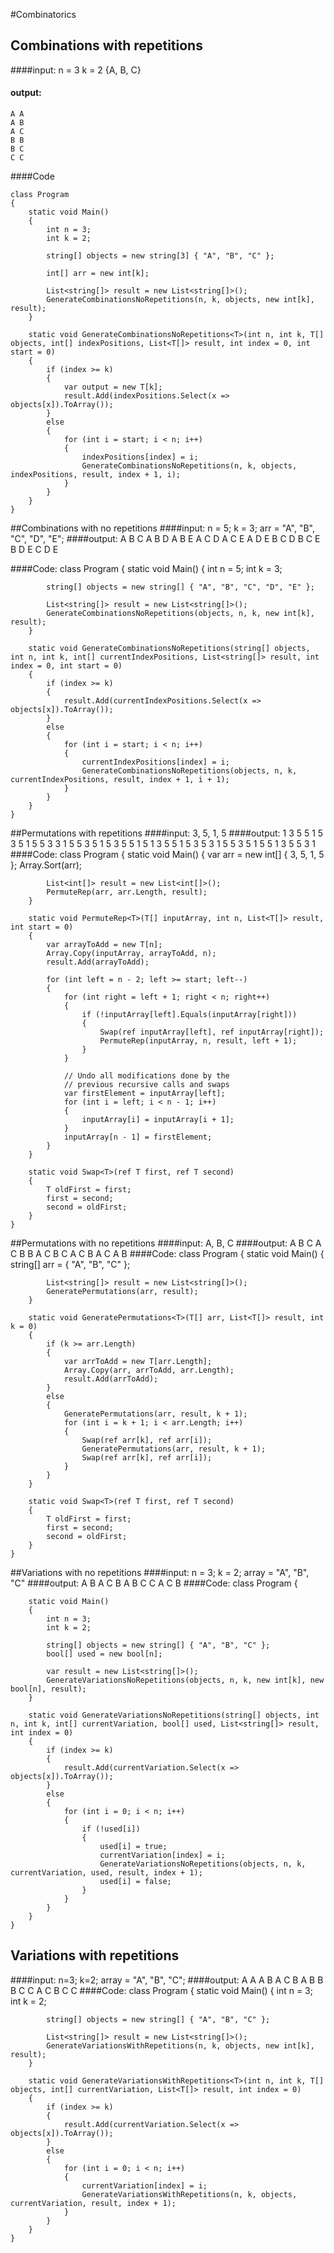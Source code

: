 #Combinatorics

## Combinations with repetitions
####input: 
	n = 3 
	k = 2 
	{A, B, C}

#### output:
	A A
	A B
	A C
	B B
	B C
	C C

####Code

    class Program
    {
        static void Main()
        {
            int n = 3;
            int k = 2;

            string[] objects = new string[3] { "A", "B", "C" };

            int[] arr = new int[k];

            List<string[]> result = new List<string[]>();
            GenerateCombinationsNoRepetitions(n, k, objects, new int[k], result);
        }

        static void GenerateCombinationsNoRepetitions<T>(int n, int k, T[] objects, int[] indexPositions, List<T[]> result, int index = 0, int start = 0)
        {
            if (index >= k)
            {
                var output = new T[k];
                result.Add(indexPositions.Select(x => objects[x]).ToArray());
            }
            else
            {
                for (int i = start; i < n; i++)
                {
                    indexPositions[index] = i;
                    GenerateCombinationsNoRepetitions(n, k, objects, indexPositions, result, index + 1, i);
                }
            }
        }
    }

##Combinations with no repetitions
####input:
	n = 5; k = 3; arr =  "A", "B", "C", "D", "E";
####output:
    A B C
    A B D
    A B E
    A C D
    A C E
    A D E
    B C D
    B C E
    B D E
    C D E

####Code:
    class Program
    {
        static void Main()
        {
            int n = 5;
            int k = 3;

            string[] objects = new string[] { "A", "B", "C", "D", "E" };

            List<string[]> result = new List<string[]>();
            GenerateCombinationsNoRepetitions(objects, n, k, new int[k], result);
        }

        static void GenerateCombinationsNoRepetitions(string[] objects, int n, int k, int[] currentIndexPositions, List<string[]> result, int index = 0, int start = 0)
        {
            if (index >= k)
            {
                result.Add(currentIndexPositions.Select(x => objects[x]).ToArray());
            }
            else
            {
                for (int i = start; i < n; i++)
                {
                    currentIndexPositions[index] = i;
                    GenerateCombinationsNoRepetitions(objects, n, k, currentIndexPositions, result, index + 1, i + 1);
                }
            }
        }
    }

##Permutations with repetitions
####input:
	3, 5, 1, 5
####output:
    1 3 5 5
    1 5 3 5
    1 5 5 3
    3 1 5 5
    3 5 1 5
    3 5 5 1
    5 1 3 5
    5 1 5 3
    5 3 1 5
    5 3 5 1
    5 5 1 3
    5 5 3 1
####Code:
    class Program
    {
        static void Main()
        {
            var arr = new int[] { 3, 5, 1, 5 };
            Array.Sort(arr);

            List<int[]> result = new List<int[]>();
            PermuteRep(arr, arr.Length, result);
        }

        static void PermuteRep<T>(T[] inputArray, int n, List<T[]> result, int start = 0)
        {
            var arrayToAdd = new T[n];
            Array.Copy(inputArray, arrayToAdd, n);
            result.Add(arrayToAdd);

            for (int left = n - 2; left >= start; left--)
            {
                for (int right = left + 1; right < n; right++)
                {
                    if (!inputArray[left].Equals(inputArray[right]))
                    {
                        Swap(ref inputArray[left], ref inputArray[right]);
                        PermuteRep(inputArray, n, result, left + 1);
                    }
                }

                // Undo all modifications done by the
                // previous recursive calls and swaps
                var firstElement = inputArray[left];
                for (int i = left; i < n - 1; i++)
                {
                    inputArray[i] = inputArray[i + 1];
                }
                inputArray[n - 1] = firstElement;
            }
        }

        static void Swap<T>(ref T first, ref T second)
        {
            T oldFirst = first;
            first = second;
            second = oldFirst;
        }
    }

##Permutations with no repetitions
####input:
	A, B, C
####output:
    A B C
    A C B
    B A C
    B C A
    C B A
    C A B
####Code:
    class Program
    {
        static void Main()
        {
            string[] arr = { "A", "B", "C" };

            List<string[]> result = new List<string[]>();
            GeneratePermutations(arr, result);
        }

        static void GeneratePermutations<T>(T[] arr, List<T[]> result, int k = 0)
        {
            if (k >= arr.Length)
            {
                var arrToAdd = new T[arr.Length];
                Array.Copy(arr, arrToAdd, arr.Length);
                result.Add(arrToAdd);
            }
            else
            {
                GeneratePermutations(arr, result, k + 1);
                for (int i = k + 1; i < arr.Length; i++)
                {
                    Swap(ref arr[k], ref arr[i]);
                    GeneratePermutations(arr, result, k + 1);
                    Swap(ref arr[k], ref arr[i]);
                }
            }
        }

        static void Swap<T>(ref T first, ref T second)
        {
            T oldFirst = first;
            first = second;
            second = oldFirst;
        }
    }

##Variations with no repetitions
####input:
	n = 3; k = 2; array = "A", "B", "C"
####output:
    A B
    A C
    B A
    B C
    C A
    C B
####Code:
    class Program
    {

        static void Main()
        {
            int n = 3;
            int k = 2;

            string[] objects = new string[] { "A", "B", "C" };
            bool[] used = new bool[n];

            var result = new List<string[]>();
            GenerateVariationsNoRepetitions(objects, n, k, new int[k], new bool[n], result);
        }

        static void GenerateVariationsNoRepetitions(string[] objects, int n, int k, int[] currentVariation, bool[] used, List<string[]> result, int index = 0)
        {
            if (index >= k)
            {
                result.Add(currentVariation.Select(x => objects[x]).ToArray());
            }
            else
            {
                for (int i = 0; i < n; i++)
                {
                    if (!used[i])
                    {
                        used[i] = true;
                        currentVariation[index] = i;
                        GenerateVariationsNoRepetitions(objects, n, k, currentVariation, used, result, index + 1);
                        used[i] = false;
                    }
                }
            }
        }
    }

## Variations with repetitions
####input:
	n=3; k=2; array = "A", "B", "C";
####output:
	A A
	A B
	A C
	B A
	B B
	B C
	C A
	C B
	C C
####Code:
    class Program
    {
        static void Main()
        {
            int n = 3;
            int k = 2;

            string[] objects = new string[] { "A", "B", "C" };

            List<string[]> result = new List<string[]>();
            GenerateVariationsWithRepetitions(n, k, objects, new int[k], result);
        }

        static void GenerateVariationsWithRepetitions<T>(int n, int k, T[] objects, int[] currentVariation, List<T[]> result, int index = 0)
        {
            if (index >= k)
            {
                result.Add(currentVariation.Select(x => objects[x]).ToArray());
            }
            else
            {
                for (int i = 0; i < n; i++)
                {
                    currentVariation[index] = i;
                    GenerateVariationsWithRepetitions(n, k, objects, currentVariation, result, index + 1);
                }
            }
        }
    }
